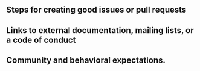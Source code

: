 ## Steps for creating good issues or pull requests

## Links to external documentation, mailing lists, or a code of conduct

## Community and behavioral expectations.
